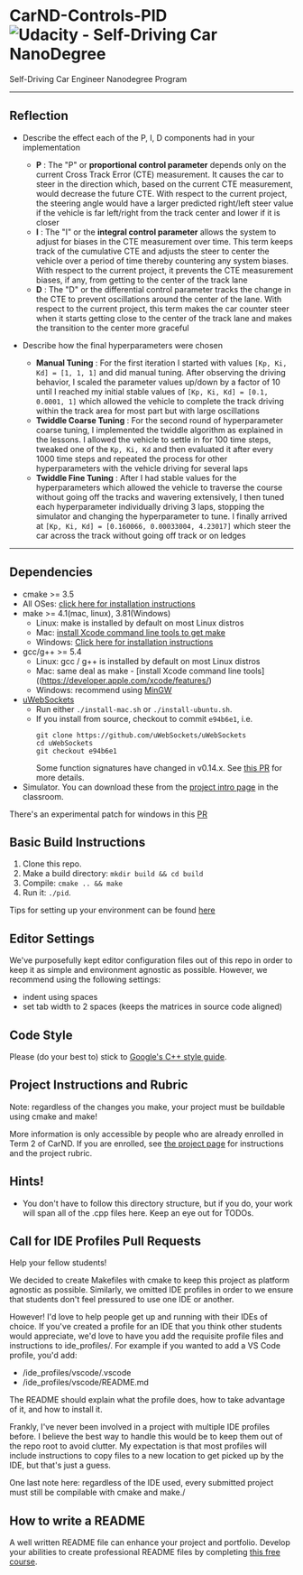 # CarND-Controls-PID ![Udacity - Self-Driving Car NanoDegree](https://s3.amazonaws.com/udacity-sdc/github/shield-carnd.svg)
Self-Driving Car Engineer Nanodegree Program

---

## Reflection
* Describe the effect each of the P, I, D components had in your implementation

  * **P** : The "P" or **proportional control parameter** depends only on the current Cross Track Error (CTE) measurement. It causes the car to steer in the direction which, based on the current CTE measurement, would decrease the future CTE. With respect to the current project, the steering angle would have a larger predicted right/left steer value if the vehicle is far left/right from the track center and lower if it is closer
  * **I** : The "I" or the **integral control parameter** allows the system to adjust for biases in the CTE measurement over time. This term keeps track of the cumulative CTE and adjusts the steer to center the vehicle over a period of time thereby countering any system biases. With respect to the current project, it prevents the CTE measurement biases, if any, from getting to the center of the track lane
  * **D** : The "D" or the differential control parameter tracks the change in the CTE to prevent oscillations around the center of the lane. With respect to the current project, this term makes the car counter steer when it starts getting close to the center of the track lane and makes the transition to the center more graceful

* Describe how the final hyperparameters were chosen
  * **Manual Tuning** : For the first iteration I started with values `[Kp, Ki, Kd] = [1, 1, 1]` and did manual tuning. After observing the driving behavior, I scaled the parameter values up/down by a factor of 10 until I reached my initial stable values of `[Kp, Ki, Kd] = [0.1, 0.0001, 1]` which allowed the vehicle to complete the track driving within the track area for most part but with large oscillations
  * **Twiddle Coarse Tuning** : For the second round of hyperparameter coarse tuning, I implemented the twiddle algorithm as explained in the lessons. I allowed the vehicle to settle in for 100 time steps, tweaked one of the `Kp, Ki, Kd` and then evaluated it after every 1000 time steps and repeated the process for other hyperparameters with the vehicle driving for several laps
  * **Twiddle Fine Tuning** : After I had stable values for the hyperparameters which allowed the vehicle to traverse the course without going off the tracks and wavering extensively, I then tuned each hyperparameter individually driving 3 laps, stopping the simulator and changing the hyperparameter to tune. I finally arrived at `[Kp, Ki, Kd] = [0.160066, 0.00033004, 4.23017]` which steer the car across the track without going off track or on ledges

---

## Dependencies

* cmake >= 3.5
 * All OSes: [click here for installation instructions](https://cmake.org/install/)
* make >= 4.1(mac, linux), 3.81(Windows)
  * Linux: make is installed by default on most Linux distros
  * Mac: [install Xcode command line tools to get make](https://developer.apple.com/xcode/features/)
  * Windows: [Click here for installation instructions](http://gnuwin32.sourceforge.net/packages/make.htm)
* gcc/g++ >= 5.4
  * Linux: gcc / g++ is installed by default on most Linux distros
  * Mac: same deal as make - [install Xcode command line tools]((https://developer.apple.com/xcode/features/)
  * Windows: recommend using [MinGW](http://www.mingw.org/)
* [uWebSockets](https://github.com/uWebSockets/uWebSockets)
  * Run either `./install-mac.sh` or `./install-ubuntu.sh`.
  * If you install from source, checkout to commit `e94b6e1`, i.e.
    ```
    git clone https://github.com/uWebSockets/uWebSockets
    cd uWebSockets
    git checkout e94b6e1
    ```
    Some function signatures have changed in v0.14.x. See [this PR](https://github.com/udacity/CarND-MPC-Project/pull/3) for more details.
* Simulator. You can download these from the [project intro page](https://github.com/udacity/self-driving-car-sim/releases) in the classroom.

There's an experimental patch for windows in this [PR](https://github.com/udacity/CarND-PID-Control-Project/pull/3)

## Basic Build Instructions

1. Clone this repo.
2. Make a build directory: `mkdir build && cd build`
3. Compile: `cmake .. && make`
4. Run it: `./pid`.

Tips for setting up your environment can be found [here](https://classroom.udacity.com/nanodegrees/nd013/parts/40f38239-66b6-46ec-ae68-03afd8a601c8/modules/0949fca6-b379-42af-a919-ee50aa304e6a/lessons/f758c44c-5e40-4e01-93b5-1a82aa4e044f/concepts/23d376c7-0195-4276-bdf0-e02f1f3c665d)

## Editor Settings

We've purposefully kept editor configuration files out of this repo in order to
keep it as simple and environment agnostic as possible. However, we recommend
using the following settings:

* indent using spaces
* set tab width to 2 spaces (keeps the matrices in source code aligned)

## Code Style

Please (do your best to) stick to [Google's C++ style guide](https://google.github.io/styleguide/cppguide.html).

## Project Instructions and Rubric

Note: regardless of the changes you make, your project must be buildable using
cmake and make!

More information is only accessible by people who are already enrolled in Term 2
of CarND. If you are enrolled, see [the project page](https://classroom.udacity.com/nanodegrees/nd013/parts/40f38239-66b6-46ec-ae68-03afd8a601c8/modules/f1820894-8322-4bb3-81aa-b26b3c6dcbaf/lessons/e8235395-22dd-4b87-88e0-d108c5e5bbf4/concepts/6a4d8d42-6a04-4aa6-b284-1697c0fd6562)
for instructions and the project rubric.

## Hints!

* You don't have to follow this directory structure, but if you do, your work
  will span all of the .cpp files here. Keep an eye out for TODOs.

## Call for IDE Profiles Pull Requests

Help your fellow students!

We decided to create Makefiles with cmake to keep this project as platform
agnostic as possible. Similarly, we omitted IDE profiles in order to we ensure
that students don't feel pressured to use one IDE or another.

However! I'd love to help people get up and running with their IDEs of choice.
If you've created a profile for an IDE that you think other students would
appreciate, we'd love to have you add the requisite profile files and
instructions to ide_profiles/. For example if you wanted to add a VS Code
profile, you'd add:

* /ide_profiles/vscode/.vscode
* /ide_profiles/vscode/README.md

The README should explain what the profile does, how to take advantage of it,
and how to install it.

Frankly, I've never been involved in a project with multiple IDE profiles
before. I believe the best way to handle this would be to keep them out of the
repo root to avoid clutter. My expectation is that most profiles will include
instructions to copy files to a new location to get picked up by the IDE, but
that's just a guess.

One last note here: regardless of the IDE used, every submitted project must
still be compilable with cmake and make./

## How to write a README
A well written README file can enhance your project and portfolio.  Develop your abilities to create professional README files by completing [this free course](https://www.udacity.com/course/writing-readmes--ud777).
